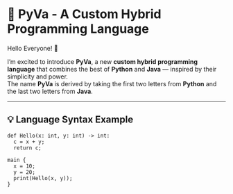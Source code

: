 # 🚀 PyVa - A Custom Hybrid Programming Language

Hello Everyone! 👋

I’m excited to introduce **PyVa**, a new **custom hybrid programming language** that combines the best of **Python** and **Java** — inspired by their simplicity and power.  
The name **PyVa** is derived by taking the first two letters from **Python** and the last two letters from **Java**.

---

## 💡 Language Syntax Example

```pyva
def Hello(x: int, y: int) -> int:
  c = x + y;
  return c;

main {
  x = 10;
  y = 20;
  print(Hello(x, y));
}
